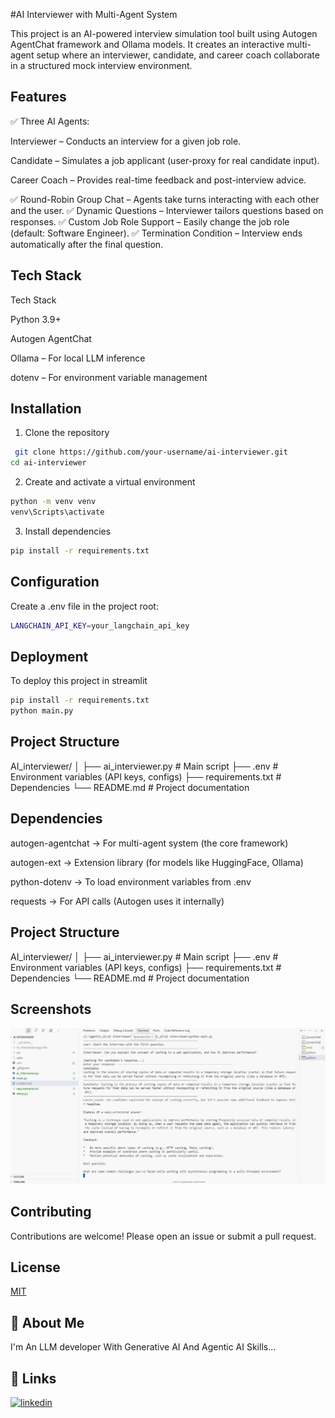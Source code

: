 

#AI Interviewer with Multi-Agent System

This project is an AI-powered interview simulation tool built using Autogen AgentChat framework and Ollama models. It creates an interactive multi-agent setup where an interviewer, candidate, and career coach collaborate in a structured mock interview environment.




## Features

✅ Three AI Agents:

Interviewer – Conducts an interview for a given job role.

Candidate – Simulates a job applicant (user-proxy for real candidate input).

Career Coach – Provides real-time feedback and post-interview advice.

✅ Round-Robin Group Chat – Agents take turns interacting with each other and the user.
✅ Dynamic Questions – Interviewer tailors questions based on responses.
✅ Custom Job Role Support – Easily change the job role (default: Software Engineer).
✅ Termination Condition – Interview ends automatically after the final question.


## Tech Stack
Tech Stack

Python 3.9+

Autogen AgentChat

Ollama – For local LLM inference

dotenv – For environment variable management
## Installation

1. Clone the repository

```bash
 git clone https://github.com/your-username/ai-interviewer.git
cd ai-interviewer
```

2. Create and activate a virtual environment

```bash
python -m venv venv
venv\Scripts\activate      
```

3. Install dependencies

```bash
pip install -r requirements.txt
```





## Configuration
Create a .env file in the project root:
```bash
LANGCHAIN_API_KEY=your_langchain_api_key

```
## Deployment

To deploy this project in streamlit

```bash
pip install -r requirements.txt
python main.py
```


## Project Structure
AI_interviewer/
│
├── ai_interviewer.py    # Main script
├── .env                 # Environment variables (API keys, configs)
├── requirements.txt     # Dependencies
└── README.md            # Project documentation
## Dependencies

autogen-agentchat → For multi-agent system (the core framework)

autogen-ext → Extension library (for models like HuggingFace, Ollama)

python-dotenv → To load environment variables from .env

requests → For API calls (Autogen uses it internally)
## Project Structure
AI_interviewer/
│
├── ai_interviewer.py    # Main script
├── .env                 # Environment variables (API keys, configs)
├── requirements.txt     # Dependencies
└── README.md            # Project documentation
## Screenshots

![App Screenshot](Capturess.PNG)


## Contributing

Contributions are welcome! Please open an issue or submit a pull request.


## License

[MIT](https://choosealicense.com/licenses/mit/)


## 🚀 About Me
I'm An LLM developer With Generative AI And Agentic AI Skills...


## 🔗 Links

[![linkedin](https://img.shields.io/badge/linkedin-0A66C2?style=for-the-badge&logo=linkedin&logoColor=white)](https://www.linkedin.com/in/reeshma-ram-prasad-96997a20a/)